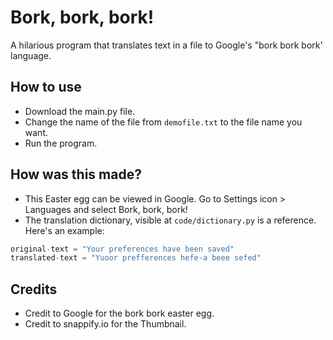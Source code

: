 # Bork, bork, bork!
A hilarious program that translates text in a file to Google's "bork bork bork' language.


## How to use

* Download the main.py file.
* Change the name of the file from ```demofile.txt``` to the file name you want.
* Run the program.

## How was this made?

* This Easter egg can be viewed in Google. Go to Settings icon > Languages and select Bork, bork, bork!
* The translation dictionary, visible at ```code/dictionary.py``` is a reference. Here's an example:

``` python
original-text = "Your preferences have been saved"
translated-text = "Yuoor prefferences hefe-a beee sefed"
```

## Credits

* Credit to Google for the bork bork easter egg.
* Credit to snappify.io for the Thumbnail.
